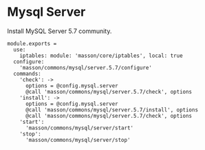
# Mysql Server

Install MySQL Server 5.7 community.

    module.exports =
      use:
        iptables: module: 'masson/core/iptables', local: true
      configure:
        'masson/commons/mysql/server.5.7/configure'
      commands:
        'check': ->
          options = @config.mysql.server
          @call 'masson/commons/mysql/server.5.7/check', options
        'install': ->
          options = @config.mysql.server
          @call 'masson/commons/mysql/server.5.7/install', options
          @call 'masson/commons/mysql/server.5.7/check', options
        'start':
          'masson/commons/mysql/server/start'
        'stop':
          'masson/commons/mysql/server/stop'
